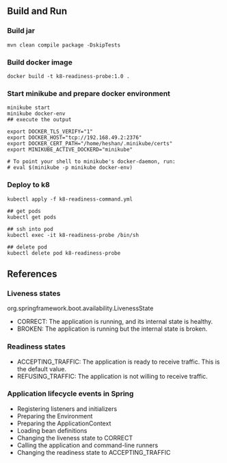 ## Build and Run
### Build jar
```
mvn clean compile package -DskipTests
```
### Build docker image
```
docker build -t k8-readiness-probe:1.0 .
```

### Start minikube and prepare docker environment
```
minikube start
minikube docker-env
## execute the output

export DOCKER_TLS_VERIFY="1"
export DOCKER_HOST="tcp://192.168.49.2:2376"
export DOCKER_CERT_PATH="/home/heshan/.minikube/certs"
export MINIKUBE_ACTIVE_DOCKERD="minikube"

# To point your shell to minikube's docker-daemon, run:
# eval $(minikube -p minikube docker-env)
```

### Deploy to k8
```
kubectl apply -f k8-readiness-command.yml

## get pods
kubectl get pods

## ssh into pod
kubectl exec -it k8-readiness-probe /bin/sh

## delete pod
kubectl delete pod k8-readiness-probe
```

## References
### Liveness states
org.springframework.boot.availability.LivenessState
- CORRECT: The application is running, and its internal state is healthy.
- BROKEN: The application is running but the internal state is broken.

### Readiness states
- ACCEPTING_TRAFFIC: The application is ready to receive traffic. This is the default value.
- REFUSING_TRAFFIC: The application is not willing to receive traffic.

### Application lifecycle events in Spring
- Registering listeners and initializers
- Preparing the Environment
- Preparing the ApplicationContext
- Loading bean definitions
- Changing the liveness state to CORRECT
- Calling the application and command-line runners
- Changing the readiness state to ACCEPTING_TRAFFIC